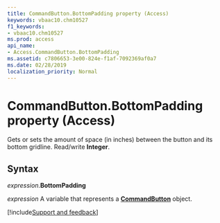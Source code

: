 ```yaml
---
title: CommandButton.BottomPadding property (Access)
keywords: vbaac10.chm10527
f1_keywords:
- vbaac10.chm10527
ms.prod: access
api_name:
- Access.CommandButton.BottomPadding
ms.assetid: c7806653-3e00-824e-f1af-7092369af0a7
ms.date: 02/28/2019
localization_priority: Normal
---
```



# CommandButton.BottomPadding property (Access)

Gets or sets the amount of space (in inches) between the button and its bottom gridline. Read/write **Integer**.


## Syntax

_expression_.**BottomPadding**

_expression_ A variable that represents a **[CommandButton](Access.CommandButton.md)** object.





[!include[Support and feedback](~/includes/feedback-boilerplate.md)]